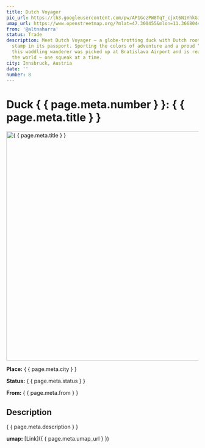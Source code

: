 ```yaml
---
title: Dutch Voyager
pic_url: https://lh3.googleusercontent.com/pw/AP1GczPW8TqT_cjxt6N1YhkGi1gMSx5mamQy2KM27yEWQ9rIpVUG-eWdVL-KkIea5HX4U5pjyV27vOfakKgzodOeRMgzhVNSmSZ3m55FTpfQzZVnYgLFOAtet-i-UeCT6PIrnwkLKe2ZFqf4mVX3OPUHyRwqPg=w1081-h1441-s-no-gm
umap_url: https://www.openstreetmap.org/?mlat=47.300455&mlon=11.366804#map=16/47.300455/11.366804
from: '@altnaharra'
status: Trade
description: Meet Dutch Voyager – a globe-trotting duck with Dutch roots and a Slovakian
  stamp in its passport. Sporting the colors of adventure and a proud “U” on its chest,
  this waddling wanderer was picked up at Bratislava Airport and is ready to explore
  the world – one squeak at a time.
city: Innsbruck, Austria
date: ''
number: 8
---
```

# Duck { { page.meta.number } }: { { page.meta.title } }

<img src="{ { page.meta.pic_url } }" alt="{ { page.meta.title } }" width="600">

**Place:** { { page.meta.city } }

**Status:** { { page.meta.status } }

**From:** { { page.meta.from } }

## Description

{ { page.meta.description } }

**umap:** [Link]({ { page.meta.umap_url } })
